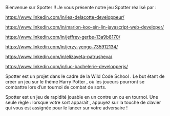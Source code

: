 Bienvenue sur Spotter !!
Je vous présente notre jeu Spotter réalisé par :

https://www.linkedin.com/in/lea-delacotte-developpeur/

https://www.linkedin.com/in/marion-koo-sin-lin-javascript-web-developer/

https://www.linkedin.com/in/jeffrey-gerbe-13a9b8170/

https://www.linkedin.com/in/jerzy-yengo-735912134/

https://www.linkedin.com/in/elizaveta-patrusheva/

https://www.linkedin.com/in/luc-bachelerie-developperjs/

 Spotter est un projet dans le cadre de la Wild Code School .
Le but étant de créer un jeu sur le thème Harry Potter , 
où les joueurs pourront se combattre lors d’un tournoi de combat de sorts.

Spotter est un jeu de rapidité jouable en un contre un ou en tournoi.
Une seule règle : lorsque votre sort apparaît , appuyez sur la touche de clavier qui vous est assignée pour le lancer sur votre adversaire !